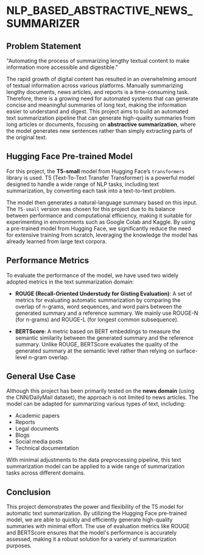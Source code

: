 # NLP_BASED_ABSTRACTIVE_NEWS_SUMMARIZER

## Problem Statement

"Automating the process of summarizing lengthy textual content to make information more accessible and digestible."

The rapid growth of digital content has resulted in an overwhelming amount of textual information across various platforms. Manually summarizing lengthy documents, news articles, and reports is a time-consuming task. Therefore, there is a growing need for automated systems that can generate concise and meaningful summaries of long text, making the information easier to understand and digest. This project aims to build an automated text summarization pipeline that can generate high-quality summaries from long articles or documents, focusing on **abstractive summarization**, where the model generates new sentences rather than simply extracting parts of the original text.

## Hugging Face Pre-trained Model

For this project, the **T5-small** model from Hugging Face’s `transformers` library is used. T5 (Text-To-Text Transfer Transformer) is a powerful model designed to handle a wide range of NLP tasks, including text summarization, by converting each task into a text-to-text problem. 

The model then generates a natural-language summary based on this input. The `T5-small` version was chosen for this project due to its balance between performance and computational efficiency, making it suitable for experimenting in environments such as Google Colab and Kaggle. By using a pre-trained model from Hugging Face, we significantly reduce the need for extensive training from scratch, leveraging the knowledge the model has already learned from large text corpora.

## Performance Metrics

To evaluate the performance of the model, we have used two widely adopted metrics in the text summarization domain:

* **ROUGE (Recall-Oriented Understudy for Gisting Evaluation)**: A set of metrics for evaluating automatic summarization by comparing the overlap of n-grams, word sequences, and word pairs between the generated summary and a reference summary. We mainly use ROUGE-N (for n-grams) and ROUGE-L (for longest common subsequence).

* **BERTScore**: A metric based on BERT embeddings to measure the semantic similarity between the generated summary and the reference summary. Unlike ROUGE, BERTScore evaluates the quality of the generated summary at the semantic level rather than relying on surface-level n-gram overlap.

## General Use Case

Although this project has been primarily tested on the **news domain** (using the CNN/DailyMail dataset), the approach is not limited to news articles. The model can be adapted for summarizing various types of text, including:

* Academic papers
* Reports
* Legal documents
* Blogs
* Social media posts
* Technical documentation

With minimal adjustments to the data preprocessing pipeline, this text summarization model can be applied to a wide range of summarization tasks across different domains.

## Conclusion

This project demonstrates the power and flexibility of the T5 model for automatic text summarization. By utilizing the Hugging Face pre-trained model, we are able to quickly and efficiently generate high-quality summaries with minimal effort. The use of evaluation metrics like ROUGE and BERTScore ensures that the model's performance is accurately assessed, making it a robust solution for a variety of summarization purposes.

